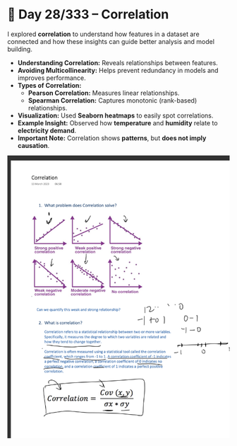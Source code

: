 # 🌟 Day 28/333 – Correlation

 I explored **correlation** to understand how features in a dataset are connected and how these insights can guide better analysis and model building.


- **Understanding Correlation:** Reveals relationships between features.  
- **Avoiding Multicollinearity:** Helps prevent redundancy in models and improves performance.  
- **Types of Correlation:**  
  - **Pearson Correlation:** Measures linear relationships.  
  - **Spearman Correlation:** Captures monotonic (rank-based) relationships.  
- **Visualization:** Used **Seaborn heatmaps** to easily spot correlations.  
- **Example Insight:** Observed how **temperature** and **humidity** relate to **electricity demand**.  
- **Important Note:** Correlation shows **patterns**, but **does not imply causation**.

![alt text](correlation.png)